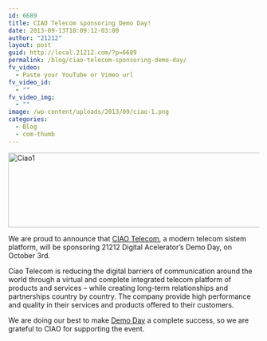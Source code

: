 ```yaml
---
id: 6689
title: CIAO Telecom sponsoring Demo Day!
date: 2013-09-13T18:09:12-03:00
author: "21212"
layout: post
guid: http://local.21212.com/?p=6689
permalink: /blog/ciao-telecom-sponsoring-demo-day/
fv_video:
  - Paste your YouTube or Vimeo url
fv_video_id:
  - ""
fv_video_img:
  - ""
image: /wp-content/uploads/2013/09/ciao-1.png
categories:
  - Blog
  - com-thumb
---
```

<p dir="ltr">
  <a href="http://local.21212.com/wp-content/uploads/2013/09/Ciao1.jpg"><img class="aligncenter size-full wp-image-6690" alt="Ciao1" src="http://local.21212.com/wp-content/uploads/2013/09/Ciao1.jpg" width="540" height="150" srcset="http://localhost:8080/wp-content/uploads/2013/09/Ciao1.jpg 540w, http://localhost:8080/wp-content/uploads/2013/09/Ciao1-300x83.jpg 300w" sizes="(max-width: 540px) 100vw, 540px" /></a>
</p>

<p dir="ltr">
  We are proud to announce that <a href="http://www.ciaotelecom.net/">CIAO Telecom</a>, a modern telecom sistem platform, will be sponsoring 21212 Digital Acelerator’s Demo Day, on October 3rd.
</p>

Ciao Telecom is reducing the digital barriers of communication around the world through a virtual and complete integrated telecom platform of products and services – while creating long-term relationships and partnerships country by country. The company provide high performance and quality in their services and products offered to their customers.

We are doing our best to make [Demo Day](http://demoday.21212.com/) a complete success, so we are grateful to CIAO for supporting the event.